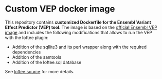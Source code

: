# Custom VEP docker image

This repository contains **customized Dockerfile for the Ensembl Variant Effect Predictor (VEP) tool**. The image is based on the [official Ensembl VEP image](https://hub.docker.com/r/ensemblorg/ensembl-vep/tags) and includes the following modifications that allows to run the VEP with the loftee plugin:

- Addition of the sqllite3 and its perl wrapper along with the required dependencies
- Addition of the samtools
- Addition of the loftee.sql database

See [loftee source](https://github.com/konradjk/loftee) for more details.
